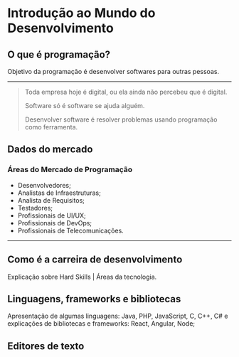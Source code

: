 # Introdução ao Mundo do Desenvolvimento

## **O que é programação?**

Objetivo da programação é desenvolver softwares para outras pessoas.

---

> Toda empresa hoje é digital, ou ela ainda não percebeu que é digital.
> 
> 
> Software só é software se ajuda alguém.
> 
> Desenvolver software é resolver problemas usando programação como ferramenta.
> 

## **Dados do mercado**

### Áreas do Mercado de Programação

- Desenvolvedores;
- Analistas de Infraestruturas;
- Analista de Requisitos;
- Testadores;
- Profissionais de UI/UX;
- Profissionais de DevOps;
- Profissionais de Telecomunicações.

---

## **Como é a carreira de desenvolvimento**

Explicação sobre Hard Skills | Áreas da tecnologia.

## **Linguagens, frameworks e bibliotecas**

Apresentação de algumas linguagens: Java, PHP, JavaScript, C, C++, C# e explicações de bibliotecas e frameworks: React, Angular, Node;

## **Editores de texto**